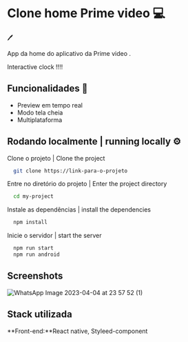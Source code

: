 
# Clone home Prime video 💻 
 🖊 

App da home do aplicativo da Prime video .

Interactive clock !!!!
## Funcionalidades   💎 


- Preview em tempo real
- Modo tela cheia
- Multiplataforma


## Rodando localmente  | running locally ⚙️ 

Clone o projeto | Clone the project

```bash
  git clone https://link-para-o-projeto
```

Entre no diretório do projeto | Enter the project directory

```bash
  cd my-project
```

Instale as dependências | install the dependencies

```bash
  npm install
```

Inicie o servidor | start the server

```bash
  npm run start
  npm run android
```


## Screenshots

![WhatsApp Image 2023-04-04 at 23 57 52 (1)](https://user-images.githubusercontent.com/55338900/231786166-db9e7b8b-1c23-4e13-889c-e83a5659212a.jpeg)


## Stack utilizada

**Front-end:**React native, Styleed-component

